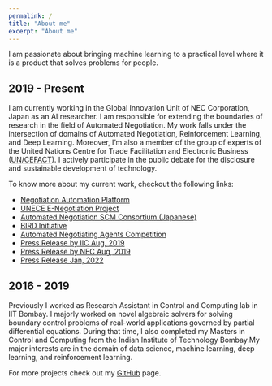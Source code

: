 ```yaml
---
permalink: /
title: "About me"
excerpt: "About me"
---
```


I am passionate about bringing machine learning to a practical level where it is a product that solves problems for people.

2019 - Present
------------
I am currently working in the Global Innovation Unit of NEC Corporation, Japan as an AI researcher.
 I am responsible for extending the boundaries of research in the field of Automated Negotiation.
  My work falls under the intersection of domains of Automated Negotiation, Reinforcement Learning, and Deep Learning.
 Moreover, I’m also a member of the group of experts of the United Nations Centre for
  Trade Facilitation and Electronic Business ([UN/CEFACT](https://unece.org/trade/uncefact)). I actively participate in the public debate
   for the disclosure and sustainable development of technology.

To know more about my current work, checkout the following links:
* [Negotiation Automation Platform](https://hub.iiconsortium.org/negotiation-automation-platform)
* [UNECE E-Negotiation Project](https://uncefact.unece.org/display/uncefactpublicreview/Public+Review%3A+E-NEGOTIATION+BRS)
* [Automated Negotiation SCM Consortium (Japanese)](https://automated-negotiation.org)
* [BIRD Initiative](https://bird-initiative.com/english/)
* [Automated Negotiating Agents Competition](https://web.tuat.ac.jp/~katfuji/ANAC2021/)
* [Press Release by IIC Aug, 2019](https://www.iiconsortium.org/press-room/08-05-19.htm)
* [Press Release by NEC Aug, 2019](https://www.nec.com/en/press/201908/global_20190821_02.html)
* [Press Release Jan, 2022](https://www.globenewswire.com/news-release/2022/01/17/2367820/0/en/Industry-IoT-Consortium-Welcomes-BIRD-INITIATIVE-to-Negotiation-Automation-Platform-Testbed.html)


2016 - 2019
-----------
Previously I worked as Research Assistant in Control and Computing lab in IIT Bombay.
I majorly worked on novel algebraic solvers for solving boundary control problems of real-world applications governed by
partial differential equations. During that time, I also completed my Masters in Control and Computing from the Indian Institute
of Technology Bombay.My major interests are in the domain of data science, machine learning, deep learning, and reinforcement learning.



For more projects check out my [GitHub](https://github.com/ayansengupta17/) page.


